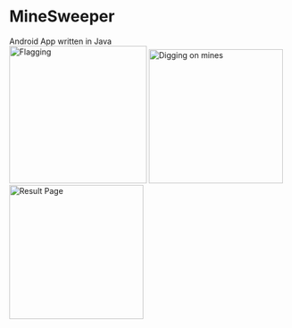 # MineSweeper
Android App written in Java <br />
<img width="246" alt="Flagging" src="https://user-images.githubusercontent.com/109812678/192076412-966fa3aa-7d9a-4d78-bd15-da17a8e4bbbf.png">
<img width="240" alt="Digging on mines" src="https://user-images.githubusercontent.com/109812678/192076375-c85a3fed-18c1-455f-8f67-a749e4d8b01d.png">
<img width="240" alt="Result Page" src="https://user-images.githubusercontent.com/109812678/192076574-f5a87ee2-24d3-469c-a612-8907b1b49957.png">
